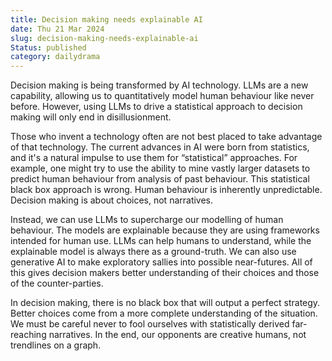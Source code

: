 ```yaml
---
title: Decision making needs explainable AI
date: Thu 21 Mar 2024
slug: decision-making-needs-explainable-ai
Status: published
category: dailydrama
---
```

Decision making is being transformed by AI technology. LLMs are a new capability, allowing us to quantitatively model human behaviour like never before. However, using LLMs to drive a statistical approach to decision making will only end in disillusionment.

Those who invent a technology often are not best placed to take advantage of that technology. The current advances in AI were born from statistics, and it's a natural impulse to use them for “statistical” approaches. For example, one might try to use the ability to mine vastly larger datasets to predict human behaviour from analysis of past behaviour. This statistical black box approach is wrong. Human behaviour is inherently unpredictable. Decision making is about choices, not narratives.

Instead, we can use LLMs to supercharge our modelling of human behaviour. The models are explainable because they are using frameworks intended for human use. LLMs can help humans to understand, while the explainable model is always there as a ground-truth. We can also use generative AI to make exploratory sallies into possible near-futures. All of this gives decision makers better understanding of their choices and those of the counter-parties.

In decision making, there is no black box that will output a perfect strategy. Better choices come from a more complete understanding of the situation. We must be careful never to fool ourselves with statistically derived far-reaching narratives. In the end, our opponents are creative humans, not trendlines on a graph.